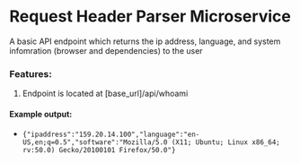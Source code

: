 # Request Header Parser Microservice 
A basic API endpoint which returns the ip address, language, and system infomration (browser and dependencies) to the user

### Features:
1. Endpoint is located at [base_url]/api/whoami

#### Example output:
* `{"ipaddress":"159.20.14.100","language":"en-US,en;q=0.5","software":"Mozilla/5.0 (X11; Ubuntu; Linux x86_64; rv:50.0) Gecko/20100101 Firefox/50.0"}`
